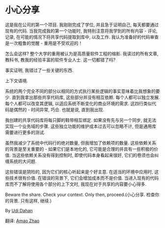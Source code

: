 # 小心分享

这是我在公司的第一个项目. 我刚刚完成了学位, 并且急于证明自己, 每天都要通过现有的代码. 当我完成我的第一个功能时, 我特别注意将我学到的所有内容 - 评论, 记录, 在可能的情况下将共享代码提取到库中, 以及工作. 我认为准备好的代码审查是一次粗鲁的觉醒 - 重用是不受欢迎的！

怎么会这样? 整个大学的重用被认为是高质量软件工程的缩影. 我读过的所有文章, 教科书, 教我的经验丰富的软件专业人士. 这一切都错了吗? 

事实证明, 我错过了一些关键的东西. 

上下文语境. 

系统的两个完全不同的部分以相同的方式执行某些逻辑的事实意味着比我想象的要少. 直到我拿出那些共享代码库, 这些部分并没有相互依赖. 每个人都可以独立发展. 每个人都可以改变其逻辑, 以适应系统不断变化的商业环境的需求. 这四行类似代码是偶然的 - 时间异常, 巧合. 也就是说, 直到我出现. 

我创建的共享代码库将每只脚的鞋带相互绑定. 如果没有先与另一个同步, 就无法实现一个业务域的步骤. 这些独立功能的维护成本过去可以忽略不计, 但是通用库需要进行更多的测试. 

虽然我减少了系统中代码行的绝对数量, 但我增加了依赖项的数量. 这些依赖关系的背景是至关重要的 - 如果它们是本地化的, 它可能是合理的并具有一些积极的价值. 当这些依赖关系没有得到控制时, 即使代码本身看起来很好, 它们的卷须也会纠缠系统的大问题. 

这些错误是阴险的, 因为它们的核心听起来是个好主意. 在适当的环境中应用时, 这些技术很有价值. 在错误的背景下, 它们会增加成本而不是价值. 当进入现有的代码库而不了解将使用各个部分的上下文时, 我现在对于共享的内容要小心得多. 

Beware the share. Check your context. Only then, proceed.(小心分享. 检查你的背景. 只有这样, 继续.)

By [Udi Dahan](http://programmer.97things.oreilly.com/wiki/index.php/Udi_Dahan)

翻译: [Amao Zhao](https://blog.amaozhao.com)